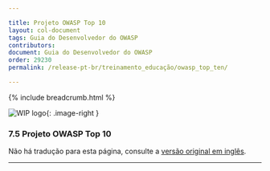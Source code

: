 ```yaml
---

title: Projeto OWASP Top 10
layout: col-document
tags: Guia do Desenvolvedor do OWASP
contributors:
document: Guia do Desenvolvedor do OWASP
order: 29230
permalink: /release-pt-br/treinamento_educação/owasp_top_ten/

---
```


{% include breadcrumb.html %}

<style type="text/css">
.image-right {
  height: 180px;
  display: block;
  margin-left: auto;
  margin-right: auto;
  float: right;
}
</style>

![WIP logo](../../../assets/images/dg_wip.png "Trabalho em andamento"){: .image-right }

### 7.5 Projeto OWASP Top 10

Não há tradução para esta página, consulte a [versão original em inglês][release0905].

----

[release0905]: https://github.com/OWASP/www-project-developer-guide/blob/main/draft/09-training-education/05-top-ten.md
